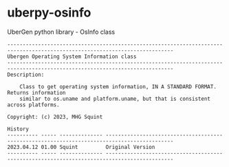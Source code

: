# uberpy-osinfo
UberGen python library - OsInfo class

	----------------------------------------------------------------------------------------------------------------------------
	Ubergen Operating System Information class
	----------------------------------------------------------------------------------------------------------------------------
	Description:

		Class to get operating system information, IN A STANDARD FORMAT.  Returns information
		similar to os.uname and platform.uname, but that is consistent across platforms.

	Copyright: (c) 2023, MHG Squint

	History
	---------- ----- -------------- --------------------------------------------------------------------------------------------
	2023.04.12 01.00 Squint         Original Version
	---------- ----- -------------- --------------------------------------------------------------------------------------------
